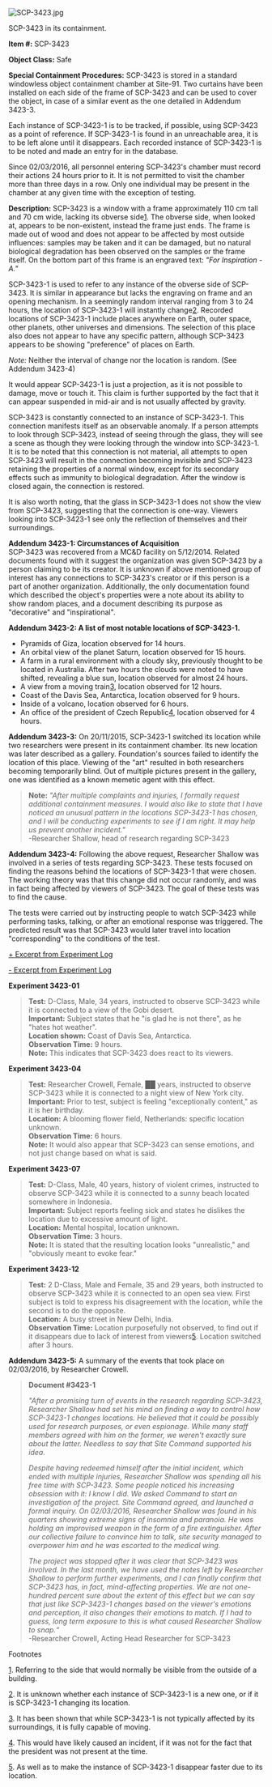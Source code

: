![SCP-3423.jpg](http://scp-wiki.wdfiles.com/local--files/scp-3423/SCP-3423.jpg)

SCP-3423 in its containment.

**Item #:** SCP-3423

**Object Class:** Safe

**Special Containment Procedures:** SCP-3423 is stored in a standard windowless object containment chamber at Site-91. Two curtains have been installed on each side of the frame of SCP-3423 and can be used to cover the object, in case of a similar event as the one detailed in Addendum 3423-3.

Each instance of SCP-3423-1 is to be tracked, if possible, using SCP-3423 as a point of reference. If SCP-3423-1 is found in an unreachable area, it is to be left alone until it disappears. Each recorded instance of SCP-3423-1 is to be noted and made an entry for in the database.

Since 02/03/2016, all personnel entering SCP-3423's chamber must record their actions 24 hours prior to it. It is not permitted to visit the chamber more than three days in a row. Only one individual may be present in the chamber at any given time with the exception of testing.

**Description:** SCP-3423 is a window with a frame approximately 110 cm tall and 70 cm wide, lacking its obverse side[1](javascript:;). The obverse side, when looked at, appears to be non-existent, instead the frame just ends. The frame is made out of wood and does not appear to be affected by most outside influences: samples may be taken and it can be damaged, but no natural biological degradation has been observed on the samples or the frame itself. On the bottom part of this frame is an engraved text: _"For Inspiration -A."_

SCP-3423-1 is used to refer to any instance of the obverse side of SCP-3423. It is similar in appearance but lacks the engraving on frame and an opening mechanism. In a seemingly random interval ranging from 3 to 24 hours, the location of SCP-3423-1 will instantly change[2](javascript:;). Recorded locations of SCP-3423-1 include places anywhere on Earth, outer space, other planets, other universes and dimensions. The selection of this place also does not appear to have any specific pattern, although SCP-3423 appears to be showing "preference" of places on Earth.

_Note:_ Neither the interval of change nor the location is random. (See Addendum 3423-4)

It would appear SCP-3423-1 is just a projection, as it is not possible to damage, move or touch it. This claim is further supported by the fact that it can appear suspended in mid-air and is not usually affected by gravity.

SCP-3423 is constantly connected to an instance of SCP-3423-1. This connection manifests itself as an observable anomaly. If a person attempts to look through SCP-3423, instead of seeing through the glass, they will see a scene as though they were looking through the window into SCP-3423-1. It is to be noted that this connection is not material, all attempts to open SCP-3423 will result in the connection becoming invisible and SCP-3423 retaining the properties of a normal window, except for its secondary effects such as immunity to biological degradation. After the window is closed again, the connection is restored.

It is also worth noting, that the glass in SCP-3423-1 does not show the view from SCP-3423, suggesting that the connection is one-way. Viewers looking into SCP-3423-1 see only the reflection of themselves and their surroundings.

**Addendum 3423-1: Circumstances of Acquisition**  
SCP-3423 was recovered from a MC&D facility on 5/12/2014. Related documents found with it suggest the organization was given SCP-3423 by a person claiming to be its creator. It is unknown if above mentioned group of interest has any connections to SCP-3423's creator or if this person is a part of another organization. Additionally, the only documentation found which described the object's properties were a note about its ability to show random places, and a document describing its purpose as "decorative" and "inspirational".

**Addendum 3423-2: A list of most notable locations of SCP-3423-1.**

*   Pyramids of Giza, location observed for 14 hours.
*   An orbital view of the planet Saturn, location observed for 15 hours.
*   A farm in a rural environment with a cloudy sky, previously thought to be located in Australia. After two hours the clouds were noted to have shifted, revealing a blue sun, location observed for almost 24 hours.
*   A view from a moving train[3](javascript:;), location observed for 12 hours.
*   Coast of the Davis Sea, Antarctica, location observed for 9 hours.
*   Inside of a volcano, location observed for 6 hours.
*   An office of the president of Czech Republic[4](javascript:;), location observed for 4 hours.

**Addendum 3423-3:** On 20/11/2015, SCP-3423-1 switched its location while two researchers were present in its containment chamber. Its new location was later described as a gallery. Foundation's sources failed to identify the location of this place. Viewing of the "art" resulted in both researchers becoming temporarily blind. Out of multiple pictures present in the gallery, one was identified as a known memetic agent with this effect.

> **Note:** _"After multiple complaints and injuries, I formally request additional containment measures. I would also like to state that I have noticed an unusual pattern in the locations SCP-3423-1 has chosen, and I will be conducting experiments to see if I am right. It may help us prevent another incident."_  
> \-Researcher Shallow, head of research regarding SCP-3423

**Addendum 3423-4:** Following the above request, Researcher Shallow was involved in a series of tests regarding SCP-3423. These tests focused on finding the reasons behind the locations of SCP-3423-1 that were chosen. The working theory was that this change did not occur randomly, and was in fact being affected by viewers of SCP-3423. The goal of these tests was to find the cause.

The tests were carried out by instructing people to watch SCP-3423 while performing tasks, talking, or after an emotional response was triggered. The predicted result was that SCP-3423 would later travel into location "corresponding" to the conditions of the test.

[+ Excerpt from Experiment Log](javascript:;)

[\- Excerpt from Experiment Log](javascript:;)

**Experiment 3423-01**

> **Test:** D-Class, Male, 34 years, instructed to observe SCP-3423 while it is connected to a view of the Gobi desert.  
> **Important:** Subject states that he "is glad he is not there", as he "hates hot weather".  
> **Location shown:** Coast of Davis Sea, Antarctica.  
> **Observation Time:** 9 hours.  
> **Note:** This indicates that SCP-3423 does react to its viewers.

**Experiment 3423-04**

> **Test:** Researcher Crowell, Female, ██ years, instructed to observe SCP-3423 while it is connected to a night view of New York city.  
> **Important:** Prior to test, subject is feeling "exceptionally content," as it is her birthday.  
> **Location:** A blooming flower field, Netherlands: specific location unknown.  
> **Observation Time:** 6 hours.  
> **Note:** It would also appear that SCP-3423 can sense emotions, and not just change based on what is said.

**Experiment 3423-07**

> **Test:** D-Class, Male, 40 years, history of violent crimes, instructed to observe SCP-3423 while it is connected to a sunny beach located somewhere in Indonesia.  
> **Important:** Subject reports feeling sick and states he dislikes the location due to excessive amount of light.  
> **Location:** Mental hospital, location unknown.  
> **Observation Time:** 3 hours.  
> **Note:** It is stated that the resulting location looks "unrealistic," and "obviously meant to evoke fear."

**Experiment 3423-12**

> **Test:** 2 D-Class, Male and Female, 35 and 29 years, both instructed to observe SCP-3423 while it is connected to an open sea view. First subject is told to express his disagreement with the location, while the second is to do the opposite.  
> **Location:** A busy street in New Delhi, India.  
> **Observation Time:** Location purposefully not observed, to find out if it disappears due to lack of interest from viewers[5](javascript:;). Location switched after 3 hours.

**Addendum 3423-5:** A summary of the events that took place on 02/03/2016, by Researcher Crowell.

> **Document #3423-1**
> 
> _"After a promising turn of events in the research regarding SCP-3423, Researcher Shallow had set his mind on finding a way to control how SCP-3423-1 changes locations. He believed that it could be possibly used for research purposes, or even espionage. While many staff members agreed with him on the former, we weren't exactly sure about the latter. Needless to say that Site Command supported his idea._
> 
> _Despite having redeemed himself after the initial incident, which ended with multiple injuries, Researcher Shallow was spending all his free time with SCP-3423. Some people noticed his increasing obsession with it: I know I did. We asked Command to start an investigation of the project. Site Command agreed, and launched a formal inquiry. On 02/03/2016, Researcher Shallow was found in his quarters showing extreme signs of insomnia and paranoia. He was holding an improvised weapon in the form of a fire extinguisher. After our collective failure to convince him to talk, site security managed to overpower him and he was escorted to the medical wing._
> 
> _The project was stopped after it was clear that SCP-3423 was involved. In the last month, we have used the notes left by Researcher Shallow to perform further experiments, and I can finally confirm that SCP-3423 has, in fact, mind-affecting properties. We are not one-hundred percent sure about the extent of this effect but we can say that just like SCP-3423-1 changes based on the viewer's emotions and perception, it also changes their emotions to match. If I had to guess, long term exposure to this is what caused Researcher Shallow to snap.“_  
> \-Researcher Crowell, Acting Head Researcher for SCP-3423

Footnotes

[1](javascript:;). Referring to the side that would normally be visible from the outside of a building.

[2](javascript:;). It is unknown whether each instance of SCP-3423-1 is a new one, or if it is SCP-3423-1 changing its location.

[3](javascript:;). It has been shown that while SCP-3423-1 is not typically affected by its surroundings, it is fully capable of moving.

[4](javascript:;). This would have likely caused an incident, if it was not for the fact that the president was not present at the time.

[5](javascript:;). As well as to make the instance of SCP-3423-1 disappear faster due to its location.